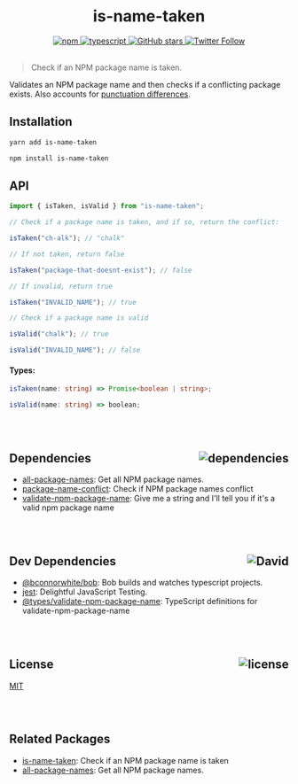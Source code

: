 <div align="center">
  <h1>is-name-taken</h1>
  <a href="https://npmjs.com/package/is-name-taken">
    <img alt="npm" src="https://img.shields.io/npm/v/is-name-taken.svg">
  </a>
  <a href="https://github.com/bconnorwhite/is-name-taken">
    <img alt="typescript" src="https://img.shields.io/github/languages/top/bconnorwhite/is-name-taken.svg">
  </a>
  <a href="https://github.com/bconnorwhite/is-name-taken">
    <img alt="GitHub stars" src="https://img.shields.io/github/stars/bconnorwhite/npm-pd?label=Stars%20Appreciated%21&style=social">
  </a>
  <a href="https://twitter.com/bconnorwhite">
    <img alt="Twitter Follow" src="https://img.shields.io/twitter/follow/bconnorwhite.svg?label=%40bconnorwhite&style=social">
  </a>
</div>

<br />

> Check if an NPM package name is taken.

Validates an NPM package name and then checks if a conflicting package exists. Also accounts for [punctuation differences](https://blog.npmjs.org/post/168978377570/new-package-moniker-rules).


## Installation

```bash
yarn add is-name-taken
```

```bash
npm install is-name-taken
```
## API

```ts
import { isTaken, isValid } from "is-name-taken";

// Check if a package name is taken, and if so, return the conflict:

isTaken("ch-alk"); // "chalk"

// If not taken, return false

isTaken("package-that-doesnt-exist"); // false

// If invalid, return true

isTaken("INVALID_NAME"); // true

// Check if a package name is valid

isValid("chalk"); // true

isValid("INVALID_NAME"); // false

```
#### Types:
```ts
isTaken(name: string) => Promise<boolean | string>;

isValid(name: string) => boolean;
```

##

<br />

<h2>Dependencies<img align="right" alt="dependencies" src="https://img.shields.io/david/bconnorwhite/is-name-taken.svg"></h2>

- [all-package-names](https://npmjs.com/package/all-package-names): Get all NPM package names.
- [package-name-conflict](https://npmjs.com/package/package-name-conflict): Check if NPM package names conflict
- [validate-npm-package-name](https://npmjs.com/package/validate-npm-package-name): Give me a string and I'll tell you if it's a valid npm package name 

##

<br />

<h2>Dev Dependencies<img align="right" alt="David" src="https://img.shields.io/david/dev/bconnorwhite/is-name-taken.svg"></h2>

- [@bconnorwhite/bob](https://npmjs.com/package/@bconnorwhite/bob): Bob builds and watches typescript projects.
- [jest](https://npmjs.com/package/jest): Delightful JavaScript Testing.
- [@types/validate-npm-package-name](https://npmjs.com/package/@types/validate-npm-package-name): TypeScript definitions for validate-npm-package-name

##

<br />

<h2>License <img align="right" alt="license" src="https://img.shields.io/npm/l/is-name-taken.svg"></h2>

[MIT](https://mit-license.org/)

##

<br />

## Related Packages

- [is-name-taken](https://npmjs.com/package/is-name-taken): Check if an NPM package name is taken
- [all-package-names](https://npmjs.com/package/all-package-names): Get all NPM package names.

